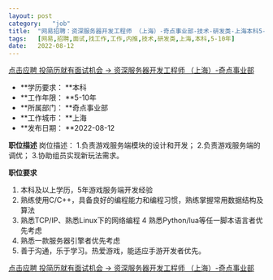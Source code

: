 ```yaml
---
layout:	post
category:	"job"
title:	"网易招聘：资深服务器开发工程师 （上海）-奇点事业部-技术-研发类-上海本科5-10年"
tags:	[网易,招聘,面试,找工作,工作,内推,技术,研发类,上海,本科,5-10年]
date:	2022-08-12
---
```


[点击应聘 投简历就有面试机会 -> 资深服务器开发工程师 （上海）-奇点事业部](http://mobile.bole.netease.com/bole/boleDetail?id=19631&employeeId=346f03c3cda5f04c&key=all)



- **学历要求： **本科
- **工作年限： **5-10年
- **所属部门： **奇点事业部
- **工作城市： **上海
- **发布日期： **2022-08-12



**职位描述**
岗位描述：
1.负责游戏服务端模块的设计和开发；
2.负责游戏服务端的调优；
3.协助组员实现新玩法需求。




**职位要求**
1. 本科及以上学历，5年游戏服务端开发经验
2. 熟练使用C/C++，具备良好的编程能力和编程习惯，熟练掌握常用数据结构及算法
3. 熟悉TCP/IP、熟悉Linux下的网络编程
4 熟悉Python/lua等任一脚本语言者优先考虑
5. 熟悉一款服务器引擎者优先考虑
6. 善于沟通，乐于学习。热爱游戏，能适应手游开发者优先。



[点击应聘 投简历就有面试机会 -> 资深服务器开发工程师 （上海）-奇点事业部](http://mobile.bole.netease.com/bole/boleDetail?id=19631&employeeId=346f03c3cda5f04c&key=all)